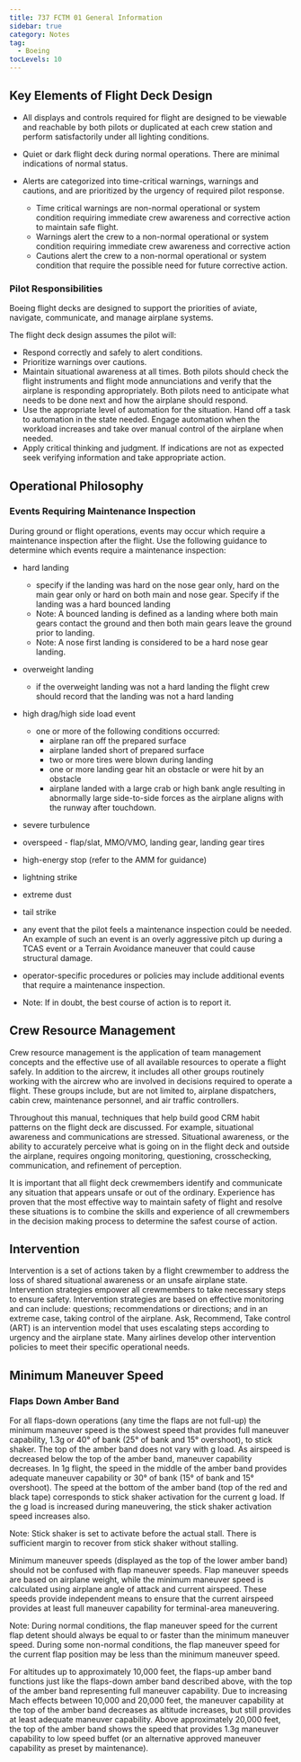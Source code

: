 ```yaml
---
title: 737 FCTM 01 General Information
sidebar: true
category: Notes
tag:
  - Boeing
tocLevels: 10
---
```


## Key Elements of Flight Deck Design

- All displays and controls required for flight are designed to be viewable and reachable by both pilots or duplicated at each crew station and perform satisfactorily under all lighting conditions.

- Quiet or dark flight deck during normal operations. There are minimal indications of normal status.

- Alerts are categorized into time-critical warnings, warnings and cautions, and are prioritized by the urgency of required pilot response.
  - Time critical warnings are non-normal operational or system condition requiring immediate crew awareness and corrective action to maintain safe flight.
  - Warnings alert the crew to a non-normal operational or system condition requiring immediate crew awareness and corrective action
  - Cautions alert the crew to a non-normal operational or system condition that require the possible need for future corrective action.

<AudioPlayer src= "/Boeing/737FCTM01/All displays and controls required for flight are designed.mp3"></AudioPlayer>

### Pilot Responsibilities

Boeing flight decks are designed to support the priorities of aviate, navigate, communicate, and manage airplane systems.

<AudioPlayer src= "/Boeing/737FCTM01/Boeing flight decks are designed.mp3"></AudioPlayer>

The flight deck design assumes the pilot will:

- Respond correctly and safely to alert conditions.
- Prioritize warnings over cautions.
- Maintain situational awareness at all times. Both pilots should check the flight instruments and flight mode annunciations and verify that the airplane is responding appropriately. Both pilots need to anticipate what needs to be done next and how the airplane should respond.
- Use the appropriate level of automation for the situation. Hand off a task to automation in the state needed. Engage automation when the workload increases and take over manual control of the airplane when needed.
- Apply critical thinking and judgment. If indications are not as expected seek verifying information and take appropriate action.

<AudioPlayer src= "/Boeing/737FCTM01/The flight deck design assumes the pilot.mp3"></AudioPlayer>

## Operational Philosophy

### Events Requiring Maintenance Inspection

During ground or flight operations, events may occur which require a maintenance inspection after the flight. Use the following guidance to determine which events require a maintenance inspection:

- hard landing

  - specify if the landing was hard on the nose gear only, hard on the main gear only or hard on both main and nose gear. Specify if the landing was a hard bounced landing
  - Note: A bounced landing is defined as a landing where both main gears contact the ground and then both main gears leave the ground prior to landing.
  - Note: A nose first landing is considered to be a hard nose gear landing.

- overweight landing

  - if the overweight landing was not a hard landing the flight crew should record that the landing was not a hard landing

- high drag/high side load event

  - one or more of the following conditions occurred:
    - airplane ran off the prepared surface
    - airplane landed short of prepared surface
    - two or more tires were blown during landing
    - one or more landing gear hit an obstacle or were hit by an obstacle
    - airplane landed with a large crab or high bank angle resulting in abnormally large side-to-side forces as the airplane aligns with the runway after touchdown.

- severe turbulence
- overspeed - flap/slat, MMO/VMO, landing gear, landing gear tires
- high-energy stop (refer to the AMM for guidance)
- lightning strike
- extreme dust
- tail strike
- any event that the pilot feels a maintenance inspection could be needed. An example of such an event is an overly aggressive pitch up during a TCAS event or a Terrain Avoidance maneuver that could cause structural damage.
- operator-specific procedures or policies may include additional events that require a maintenance inspection.
- Note: If in doubt, the best course of action is to report it.

<AudioPlayer src= "/Boeing/737FCTM01/During ground or flight operations.mp3"></AudioPlayer>

## Crew Resource Management

Crew resource management is the application of team management concepts and the effective use of all available resources to operate a flight safely. In addition to the aircrew, it includes all other groups routinely working with the aircrew who are involved in decisions required to operate a flight. These groups include, but are not limited to, airplane dispatchers, cabin crew, maintenance personnel, and air traffic controllers.

Throughout this manual, techniques that help build good CRM habit patterns on the flight deck are discussed. For example, situational awareness and communications are stressed. Situational awareness, or the ability to accurately perceive what is going on in the flight deck and outside the airplane, requires ongoing monitoring, questioning, crosschecking, communication, and refinement of perception.

It is important that all flight deck crewmembers identify and communicate any situation that appears unsafe or out of the ordinary. Experience has proven that the most effective way to maintain safety of flight and resolve these situations is to combine the skills and experience of all crewmembers in the decision making process to determine the safest course of action.

<AudioPlayer src= "/Boeing/737FCTM01/Crew resource management is the application of team.mp3"></AudioPlayer>

## Intervention

Intervention is a set of actions taken by a flight crewmember to address the loss of shared situational awareness or an unsafe airplane state. Intervention strategies empower all crewmembers to take necessary steps to ensure safety. Intervention strategies are based on effective monitoring and can include: questions; recommendations or directions; and in an extreme case, taking control of the airplane. Ask, Recommend, Take control (ART) is an intervention model that uses escalating steps according to urgency and the airplane state. Many airlines develop other intervention policies to meet their specific operational needs.

<AudioPlayer src= "/Boeing/737FCTM01/Intervention is a set of actions taken by a flight .mp3"></AudioPlayer>

## Minimum Maneuver Speed

### Flaps Down Amber Band

For all flaps-down operations (any time the flaps are not full-up) the minimum maneuver speed is the slowest speed that provides full maneuver capability, 1.3g or 40° of bank (25° of bank and 15° overshoot), to stick shaker. The top of the amber band does not vary with g load.
As airspeed is decreased below the top of the amber band, maneuver capability decreases. In 1g flight, the speed in the middle of the amber band provides adequate maneuver capability or 30° of bank (15° of bank and 15° overshoot).
The speed at the bottom of the amber band (top of the red and black tape) corresponds to stick shaker activation for the current g load. If the g load is increased during maneuvering, the stick shaker activation speed increases also.

Note: Stick shaker is set to activate before the actual stall. There is sufficient margin to recover from stick shaker without stalling.

<AudioPlayer src= "/Boeing/737FCTM01/For all flaps-down operations the minimum maneuver.mp3"></AudioPlayer>

Minimum maneuver speeds (displayed as the top of the lower amber band) should not be confused with flap maneuver speeds. Flap maneuver speeds are based on airplane weight, while the minimum maneuver speed is calculated using airplane angle of attack and current airspeed. These speeds provide independent means to ensure that the current airspeed provides at least full maneuver capability for terminal-area maneuvering.

Note: During normal conditions, the flap maneuver speed for the current flap detent should always be equal to or faster than the minimum maneuver speed. During some non-normal conditions, the flap maneuver speed for the current flap position may be less than the minimum maneuver speed.

<AudioPlayer src= "/Boeing/737FCTM01/Minimum maneuver speeds should not be confused .mp3"></AudioPlayer>

For altitudes up to approximately 10,000 feet, the flaps-up amber band functions just like the flaps-down amber band described above, with the top of the amber band representing full maneuver capability. Due to increasing Mach effects between 10,000 and 20,000 feet, the maneuver capability at the top of the amber band decreases as altitude increases, but still provides at least adequate maneuver capability. Above approximately 20,000 feet, the top of the amber band shows the speed that provides 1.3g maneuver capability to low speed buffet (or an alternative approved maneuver capability as preset by maintenance).

<AudioPlayer src= "/Boeing/737FCTM01/For altitudes up to approximately.mp3"></AudioPlayer>
